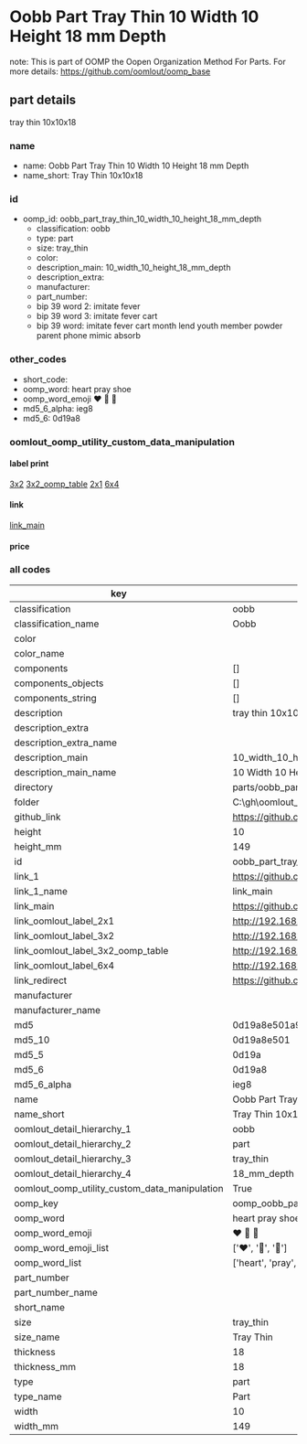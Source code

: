 # Oobb Part Tray Thin 10 Width 10 Height 18 mm Depth  

note: This is part of OOMP the Oopen Organization Method For Parts. For more details: https://github.com/oomlout/oomp_base

##  part details
  



tray thin 10x10x18



### name
* name: Oobb Part Tray Thin 10 Width 10 Height 18 mm Depth
* name_short: Tray Thin 10x10x18 
### id
* oomp_id: oobb_part_tray_thin_10_width_10_height_18_mm_depth
  * classification: oobb
  * type: part
  * size: tray_thin
  * color: 
  * description_main: 10_width_10_height_18_mm_depth
  * description_extra: 
  * manufacturer: 
  * part_number: 
  * bip 39 word 2: imitate fever
  * bip 39 word 3: imitate fever cart
  * bip 39 word: imitate fever cart month lend youth member powder parent phone mimic absorb

### other_codes
* short_code: 
* oomp_word: heart pray shoe
* oomp_word_emoji :heart: :pray: :shoe:
* md5_6_alpha: ieg8
* md5_6: 0d19a8






### oomlout_oomp_utility_custom_data_manipulation
#### label print
[3x2](http://192.168.1.245:1112/?label=oomp%20ieg8)
[3x2_oomp_table](http://192.168.1.108:1112/?label=oomp%20ieg8)
[2x1](http://192.168.1.242:1112/?label=oomp%20ieg8)
[6x4](http://192.168.1.55:1112/?label=oomp%20ieg8)    

#### link

[link_main](https://github.com/oomlout/oomlout_oobb_version_4_generated_parts/tree/main/navigation_oomp/oobb/part/tray_thin/10_width_10_height_18_mm_depth/part)                              

#### price







### all codes 
| key | value |  
| --- | --- |  
| classification | oobb |  
| classification_name | Oobb |  
| color |  |  
| color_name |  |  
| components | [] |  
| components_objects | [] |  
| components_string | [] |  
| description | tray thin 10x10x18 |  
| description_extra |  |  
| description_extra_name |  |  
| description_main | 10_width_10_height_18_mm_depth |  
| description_main_name | 10 Width 10 Height 18 mm Depth |  
| directory | parts/oobb_part_tray_thin_10_width_10_height_18_mm_depth |  
| folder | C:\gh\oomlout_oobb_version_4_generated_parts\parts\oobb_part_tray_thin_10_width_10_height_18_mm_depth |  
| github_link | https://github.com/oomlout/oomlout_oomp_part_src/tree/main/parts/oobb_part_tray_thin_10_width_10_height_18_mm_depth |  
| height | 10 |  
| height_mm | 149 |  
| id | oobb_part_tray_thin_10_width_10_height_18_mm_depth |  
| link_1 | https://github.com/oomlout/oomlout_oobb_version_4_generated_parts/tree/main/navigation_oomp/oobb/part/tray_thin/10_width_10_height_18_mm_depth/part |  
| link_1_name | link_main |  
| link_main | https://github.com/oomlout/oomlout_oobb_version_4_generated_parts/tree/main/navigation_oomp/oobb/part/tray_thin/10_width_10_height_18_mm_depth/part |  
| link_oomlout_label_2x1 | http://192.168.1.242:1112/?label=oomp%20ieg8 |  
| link_oomlout_label_3x2 | http://192.168.1.245:1112/?label=oomp%20ieg8 |  
| link_oomlout_label_3x2_oomp_table | http://192.168.1.108:1112/?label=oomp%20ieg8 |  
| link_oomlout_label_6x4 | http://192.168.1.55:1112/?label=oomp%20ieg8 |  
| link_redirect | https://github.com/oomlout/oomlout_oobb_version_4_generated_parts/tree/main/parts/oobb_tray_thin_10_10_18 |  
| manufacturer |  |  
| manufacturer_name |  |  
| md5 | 0d19a8e501a9315bfdbff8f646155b8b |  
| md5_10 | 0d19a8e501 |  
| md5_5 | 0d19a |  
| md5_6 | 0d19a8 |  
| md5_6_alpha | ieg8 |  
| name | Oobb Part Tray Thin 10 Width 10 Height 18 mm Depth |  
| name_short | Tray Thin 10x10x18  |  
| oomlout_detail_hierarchy_1 | oobb |  
| oomlout_detail_hierarchy_2 | part |  
| oomlout_detail_hierarchy_3 | tray_thin |  
| oomlout_detail_hierarchy_4 | 18_mm_depth |  
| oomlout_oomp_utility_custom_data_manipulation | True |  
| oomp_key | oomp_oobb_part_tray_thin_10_width_10_height_18_mm_depth |  
| oomp_word | heart pray shoe |  
| oomp_word_emoji | :heart: :pray: :shoe: |  
| oomp_word_emoji_list | [':heart:', ':pray:', ':shoe:'] |  
| oomp_word_list | ['heart', 'pray', 'shoe'] |  
| part_number |  |  
| part_number_name |  |  
| short_name |  |  
| size | tray_thin |  
| size_name | Tray Thin |  
| thickness | 18 |  
| thickness_mm | 18 |  
| type | part |  
| type_name | Part |  
| width | 10 |  
| width_mm | 149 |  
